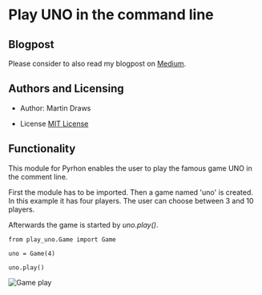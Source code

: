 # Play UNO in the command line

## Blogpost
Please consider to also read my blogpost on [Medium](https://medium.com/@ma.draws/boston-or-seattle-an-airbnb-perspective-df0ababbbeb6).

## Authors and Licensing
- Author: Martin Draws

- License [MIT License](https://opensource.org/license/mit)

## Functionality
This module for Pyrhon enables the user to play the famous game UNO in the comment line.

First the module has to be imported. Then a game named 'uno' is created. In this example it has four players.
The user can choose between 3 and 10 players.

Afterwards the game is started by *uno.play()*.

```
from play_uno.Game import Game

uno = Game(4)

uno.play()
```

![Game play](https://github.com/mdraws86/UNO/blob/development/images/Gameplay.png)
